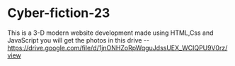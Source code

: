 # Cyber-fiction-23

This is a 3-D modern website development made using HTML,Css and JavaScript
you will get the photos in this drive -- https://drive.google.com/file/d/1jnONHZoRpWqguJdssUEX_WCIQPU9V0rz/view
